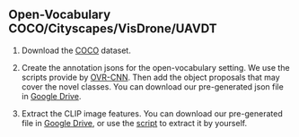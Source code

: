## Open-Vocabulary COCO/Cityscapes/VisDrone/UAVDT

1. Download the [COCO](https://cocodataset.org/#home) dataset.

2. Create the annotation jsons for the open-vocabulary setting. We use the scripts provide by [OVR-CNN](https://github.com/alirezazareian/ovr-cnn/blob/master/ipynb/003.ipynb). Then add the object proposals that may cover the novel classes. You can download our pre-generated json file in [Google Drive](https://drive.google.com/file/d/1O_RU6k_s3UI74RFcpxAyIQhHmnmbRdIe/view?usp=sharing).

3. Extract the CLIP image features. You can download our pre-generated file in [Google Drive](https://drive.google.com/file/d/1nZJcr0Rl1Osy6qxbNPd1eIgZiZ0Warc6/view?usp=sharing), or use the [script](scripts/save_clip_features.py) to extract it by yourself.

